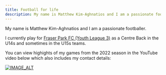 ```yaml
---
title: Football for life
description: My name is Matthew Kim-Aghnatios and I am a passionate footballer. NPL and Youth League player.
---
```


My name is Matthew Kim-Aghnatios and I am a passionate footballer. 

I currently play for [Fraser Park FC (Youth League 3)](https://competitions.footballnsw.com.au/player/?hash_id=R3NPLkVDNr) as a Centre Back in the U14s and sometimes in the U15s teams.

You can view highights of my games from the 2022 season in the YouTube video below which also includes my contact details: 

[![IMAGE_ALT](images/YTLink.png)](https://www.youtube.com/watch?v=TQQC_JKSftI)
